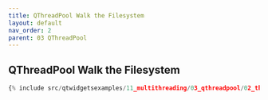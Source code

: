 ```yaml
---
title: QThreadPool Walk the Filesystem
layout: default
nav_order: 2
parent: 03 QThreadPool
---
```


## QThreadPool Walk the Filesystem

```python
{% include src/qtwidgetsexamples/11_multithreading/03_qthreadpool/02_threadpool_walk_filesystem.py %}
```